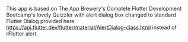 This app is based on The App Brewery's Complete Flutter Development Bootcamp's lovely Quizzler with alert dialog box changed to standard Flutter Dialog provided here https://api.flutter.dev/flutter/material/AlertDialog-class.html instead of rFlutter alert.




